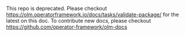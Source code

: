 This repo is deprecated. Please checkout https://olm.operatorframework.io/docs/tasks/validate-package/ for the latest on this doc.
To contribute new docs, please checkout https://github.com/operator-framework/olm-docs
